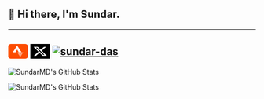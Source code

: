 ## 👋 Hi there, I'm Sundar.
---
<a href="https://www.strava.com/athletes/137479001" target="blank"><img align="center" src="https://raw.githubusercontent.com/SundarMD/github-profile-readme-generator/master/src/images/icons/Social/Strava.png" alt="137479001" height="30" width="40" /></a>
<a href="https://twitter.com/Sundar_Das_" target="blank"><img align="center" src="https://raw.githubusercontent.com/SundarMD/github-profile-readme-generator/master/src/images/icons/Social/X.svg" alt="Sundar_Das_" height="30" width="40" /></a>
<a href="https://linkedin.com/in/sundar-das" target="blank"><img align="center" src="https://raw.githubusercontent.com/rahuldkjain/github-profile-readme-generator/master/src/images/icons/Social/linked-in-alt.svg" alt="sundar-das" height="30" width="40" /></a>
---
<p><img src="https://github-readme-stats.vercel.app/api/top-langs/?username=SundarMD&theme=dark&show_icons=true&hide_border=true&layout=compact" alt="SundarMD's GitHub Stats" /></p>
 
 
<p><img src="https://github-readme-streak-stats.herokuapp.com/?user=SundarMD&theme=default&hide_border=true&theme=dark" alt="SundarMD's GitHub Stats" /></p>
